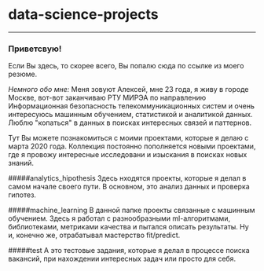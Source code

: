 # data-science-projects
---
### Приветсвую!
 
Если Вы здесь, то скорее всего, Вы попалю сюда по ссылке из моего резюме.

*Немного обо мне:*
Меня зовуют Алексей, мне 23 года, я живу в городе Москве, вот-вот заканчиваю РТУ МИРЭА по направлению Информационная безопасность телекоммуникационных систем и очень интересуюсь машинным обучением, статистикой и аналитикой данных. Люблю "копаться" в данных в поисках интересных связей и паттернов.

Тут Вы можете познакомиться с моими проектами, которые я делаю с марта 2020 года. Коллекция постоянно пополняется новыми проектами, где я провожу интересные исследовани и изыскания в поисках новых знаний.

#####analytics_hipothesis 
Здесь нходятся проекты, которые я делал в самом начале своего пути. В основном, это анализ данных и проверка гипотез.

#####machine_learning
В данной папке проекты связанные с машинным обучением. Здесь я работал с разнообразными ml-алгоритмами, библиотеками, метриками качества и пытался описать результаты. Ну и, конечно же, отрабатывал мастерство fit/predict.

#####test
А это тестовые задания, которые я делал в процессе поиска вакансий, при нахождении интересных задач или просто для себя.